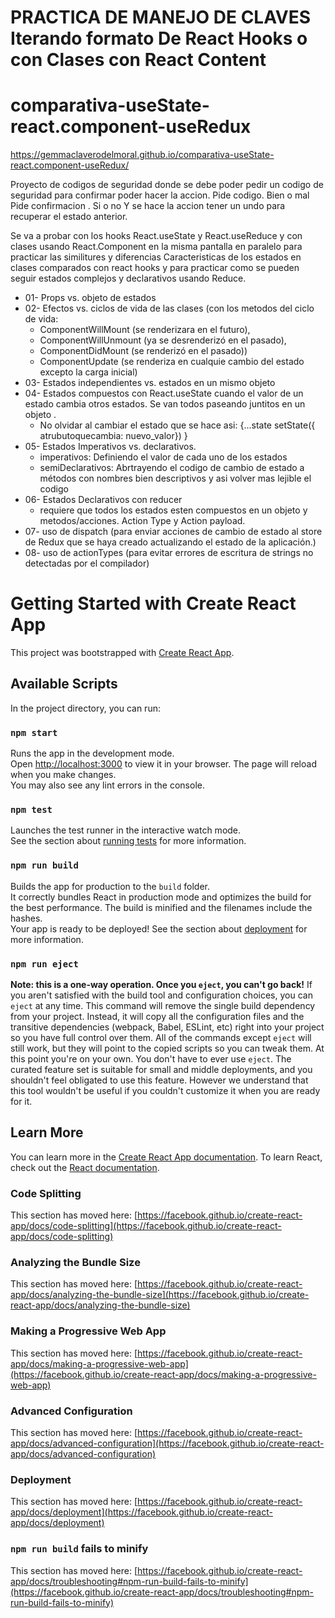 # PRACTICA DE MANEJO DE CLAVES Iterando formato De React Hooks o con Clases con React Content
# comparativa-useState-react.component-useRedux

https://gemmaclaverodelmoral.github.io/comparativa-useState-react.component-useRedux/

Proyecto de codigos de seguridad donde se debe poder pedir un codigo de seguridad para
confirmar poder hacer la accion.
Pide codigo. Bien o mal
Pide confirmacion . Si o no
Y se hace la accion tener un undo para recuperar el estado anterior.

Se va a probar con los hooks React.useState y React.useReduce y con clases usando React.Component en la misma pantalla en paralelo para practicar las similitures y diferencias
Caracteristicas de los estados en clases comparados con react hooks y para practicar como se pueden seguir estados complejos y declarativos usando Reduce.

- 01- Props   vs. objeto de estados
- 02- Efectos vs. ciclos de vida de las clases 
(con los metodos del ciclo de vida: 
    - ComponentWillMount (se renderizara en el futuro), 
    - ComponentWillUnmount (ya se desrenderizó en el pasado), 
    - ComponentDidMount (se renderizó en el pasado))
    - ComponentUpdate (se renderiza en cualquie cambio del estado excepto la carga inicial)
- 03- Estados independientes vs. estados en un mismo objeto
- 04- Estados compuestos con React.useState cuando el valor de un estado cambia otros estados. Se van todos paseando juntitos en un objeto . 
    - No olvidar al cambiar el estado que se hace asi:
    {...state
    setState({ atrubutoquecambia: nuevo_valor})
    }
- 05- Estados Imperativos vs. declarativos.
    - imperativos: Definiendo el valor de cada uno de los estados
    - semiDeclarativos: Abrtrayendo el codigo de cambio de estado a métodos con nombres bien descriptivos y asi volver mas lejible el codigo
- 06- Estados Declarativos con reducer
    - requiere que todos los estados esten compuestos en un objeto y metodos/acciones. Action Type y Action payload.
- 07- uso de dispatch (para enviar acciones de cambio de estado al store de Redux que se haya creado actualizando el estado de la aplicación.)
- 08- uso de actionTypes (para evitar errores de escritura de strings no detectadas por el compilador)

# Getting Started with Create React App
This project was bootstrapped with [Create React App](https://github.com/facebook/create-react-app).

## Available Scripts
In the project directory, you can run:

### `npm start`
Runs the app in the development mode.\
Open [http://localhost:3000](http://localhost:3000) to view it in your browser.
The page will reload when you make changes.\
You may also see any lint errors in the console.

### `npm test`
Launches the test runner in the interactive watch mode.\
See the section about [running tests](https://facebook.github.io/create-react-app/docs/running-tests) for more information.

### `npm run build`
Builds the app for production to the `build` folder.\
It correctly bundles React in production mode and optimizes the build for the best performance.
The build is minified and the filenames include the hashes.\
Your app is ready to be deployed!
See the section about [deployment](https://facebook.github.io/create-react-app/docs/deployment) for more information.

### `npm run eject`
**Note: this is a one-way operation. Once you `eject`, you can't go back!**
If you aren't satisfied with the build tool and configuration choices, you can `eject` at any time. This command will remove the single build dependency from your project.
Instead, it will copy all the configuration files and the transitive dependencies (webpack, Babel, ESLint, etc) right into your project so you have full control over them. All of the commands except `eject` will still work, but they will point to the copied scripts so you can tweak them. At this point you're on your own.
You don't have to ever use `eject`. The curated feature set is suitable for small and middle deployments, and you shouldn't feel obligated to use this feature. However we understand that this tool wouldn't be useful if you couldn't customize it when you are ready for it.

## Learn More
You can learn more in the [Create React App documentation](https://facebook.github.io/create-react-app/docs/getting-started).
To learn React, check out the [React documentation](https://reactjs.org/).

### Code Splitting
This section has moved here: [https://facebook.github.io/create-react-app/docs/code-splitting](https://facebook.github.io/create-react-app/docs/code-splitting)

### Analyzing the Bundle Size
This section has moved here: [https://facebook.github.io/create-react-app/docs/analyzing-the-bundle-size](https://facebook.github.io/create-react-app/docs/analyzing-the-bundle-size)

### Making a Progressive Web App
This section has moved here: [https://facebook.github.io/create-react-app/docs/making-a-progressive-web-app](https://facebook.github.io/create-react-app/docs/making-a-progressive-web-app)

### Advanced Configuration
This section has moved here: [https://facebook.github.io/create-react-app/docs/advanced-configuration](https://facebook.github.io/create-react-app/docs/advanced-configuration)

### Deployment
This section has moved here: [https://facebook.github.io/create-react-app/docs/deployment](https://facebook.github.io/create-react-app/docs/deployment)

### `npm run build` fails to minify
This section has moved here: [https://facebook.github.io/create-react-app/docs/troubleshooting#npm-run-build-fails-to-minify](https://facebook.github.io/create-react-app/docs/troubleshooting#npm-run-build-fails-to-minify)
